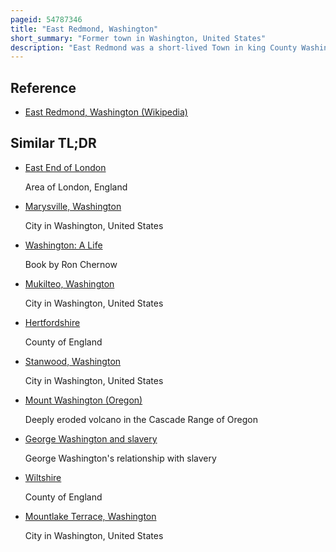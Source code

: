 ```yaml
---
pageid: 54787346
title: "East Redmond, Washington"
short_summary: "Former town in Washington, United States"
description: "East Redmond was a short-lived Town in king County Washington that existed from 1956 until 1965. The Town subsequently located East of Redmond in the seattle metropolitan Area was formed as a Result of a Land Use Dispute between Neighbors. East Redmond was found to have not met the State's minimum Population Requirement for Incorporation and disincorporated by a Decision of the Washington Supreme Court in 1965."
---
```


## Reference

- [East Redmond, Washington (Wikipedia)](https://en.wikipedia.org/?curid=54787346)

## Similar TL;DR

- [East End of London](/tldr/en/east-end-of-london)

  Area of London, England

- [Marysville, Washington](/tldr/en/marysville-washington)

  City in Washington, United States

- [Washington: A Life](/tldr/en/washington-a-life)

  Book by Ron Chernow

- [Mukilteo, Washington](/tldr/en/mukilteo-washington)

  City in Washington, United States

- [Hertfordshire](/tldr/en/hertfordshire)

  County of England

- [Stanwood, Washington](/tldr/en/stanwood-washington)

  City in Washington, United States

- [Mount Washington (Oregon)](/tldr/en/mount-washington-oregon)

  Deeply eroded volcano in the Cascade Range of Oregon

- [George Washington and slavery](/tldr/en/george-washington-and-slavery)

  George Washington's relationship with slavery

- [Wiltshire](/tldr/en/wiltshire)

  County of England

- [Mountlake Terrace, Washington](/tldr/en/mountlake-terrace-washington)

  City in Washington, United States
